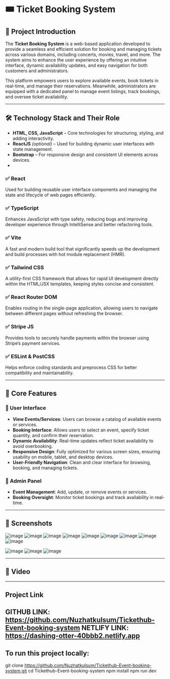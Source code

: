
# 🎟️ Ticket Booking System

## 📘 Project Introduction

The **Ticket Booking System** is a web-based application developed to provide a seamless and efficient solution for booking and managing tickets across various domains, including concerts, movies, travel, and more. The system aims to enhance the user experience by offering an intuitive interface, dynamic availability updates, and easy navigation for both customers and administrators.

This platform empowers users to explore available events, book tickets in real-time, and manage their reservations. Meanwhile, administrators are equipped with a dedicated panel to manage event listings, track bookings, and oversee ticket availability.

---

## 🛠️ Technology Stack and Their Role

- **HTML, CSS, JavaScript** – Core technologies for structuring, styling, and adding interactivity.
- **ReactJS** *(optional)* – Used for building dynamic user interfaces with state management.
- **Bootstrap** – For responsive design and consistent UI elements across devices.
- 
### ✅ React
Used for building reusable user interface components and managing the state and lifecycle of web pages efficiently.

### ✅ TypeScript
Enhances JavaScript with type safety, reducing bugs and improving developer experience through IntelliSense and better refactoring tools.

### ✅ Vite
A fast and modern build tool that significantly speeds up the development and build processes with hot module replacement (HMR).

### ✅ Tailwind CSS
A utility-first CSS framework that allows for rapid UI development directly within the HTML/JSX templates, keeping styles concise and consistent.

### ✅ React Router DOM
Enables routing in the single-page application, allowing users to navigate between different pages without refreshing the browser.

### ✅ Stripe JS
Provides tools to securely handle payments within the browser using Stripe’s payment services.

### ✅ ESLint & PostCSS
Helps enforce coding standards and preprocess CSS for better compatibility and maintainability.

---

## 🚀 Core Features

### 👥 User Interface
- **View Events/Services**: Users can browse a catalog of available events or services.
- **Booking Interface**: Allows users to select an event, specify ticket quantity, and confirm their reservation.
- **Dynamic Availability**: Real-time updates reflect ticket availability to avoid overbooking.
- **Responsive Design**: Fully optimized for various screen sizes, ensuring usability on mobile, tablet, and desktop devices.
- **User-Friendly Navigation**: Clean and clear interface for browsing, booking, and managing tickets.

### 🔧 Admin Panel
- **Event Management**: Add, update, or remove events or services.
- **Booking Oversight**: Monitor ticket bookings and track availability in real-time.
---
## 📸 Screenshots

![image](https://github.com/user-attachments/assets/2a954e56-2040-4b56-b776-a8269c27d9c9)
![image](https://github.com/user-attachments/assets/40d543e1-bb85-4493-929f-0cb068829bc4)
![image](https://github.com/user-attachments/assets/94053f89-ba15-4b62-8b99-36ab8147adce)
![image](https://github.com/user-attachments/assets/8d04fd22-c7c3-4c6c-b00a-a40957851458)
![image](https://github.com/user-attachments/assets/3232e5ba-e383-498f-b9e8-9f07cd506be9)
![image](https://github.com/user-attachments/assets/6f689599-5ee9-44cb-b773-7c8480e500fa)
![image](https://github.com/user-attachments/assets/077f5ac4-bbf7-4afe-a18b-0b0f693bd457)
![image](https://github.com/user-attachments/assets/e220d6a3-4c34-4ab6-b4d6-05ad2bd688bf)
![image](https://github.com/user-attachments/assets/f2e39fb5-8968-47d0-8348-7c6cfad8977b)

![image](https://github.com/user-attachments/assets/ae63b19c-da21-426c-8751-375b1b140c34)
![image](https://github.com/user-attachments/assets/adeb559f-82c6-4033-8143-29109b539418)
![image](https://github.com/user-attachments/assets/961c5451-92bb-45d0-807e-69cb0d37857b)

---
## 📸 Video


----

## Project Link
GITHUB LINK: https://github.com/Nuzhatkulsum/Tickethub-Event-booking-system
NETLIFY LINK: https://dashing-otter-40bbb2.netlify.app
-----
## To run this project locally:
git clone https://github.com/Nuzhatkulsum/Tickethub-Event-booking-system.git
cd Tickethub-Event-booking-system
npm install
npm run dev

